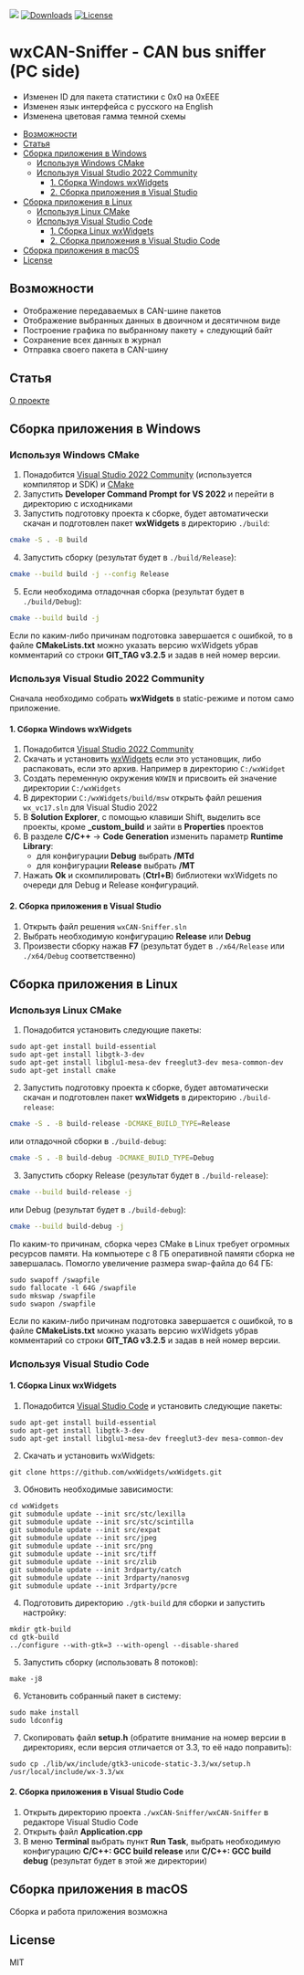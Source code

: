 [![](https://img.shields.io/github/v/release/EarlVadim/3x-ui.svg)](https://github.com/EarlVadim/wxCAN-Sniffer/releases)
[![Downloads](https://img.shields.io/github/downloads/EarlVadim/wxCAN-Sniffer/total)](#)
[![License](https://img.shields.io/badge/license-GPL%20V3-blue.svg?longCache=true)](https://www.gnu.org/licenses/gpl-3.0.en.html)
 
 
 # wxCAN-Sniffer - CAN bus sniffer (PC side)

* Изменен ID для пакета статистики с 0x0 на 0xEEE
* Изменен язык интерфейса с русского на English
* Изменена цветовая гамма темной схемы

- [Возможности](#Возможности)
- [Статья](#Статья)
- [Сборка приложения в Windows](#Сборка-приложения-в-Windows)
  - [Используя Windows CMake](#Используя-Windows-CMake)
  - [Используя Visual Studio 2022 Community](#Используя-Visual-Studio-2022-Community)
    - [1. Сборка Windows wxWidgets](#1.-Сборка-Windows-wxWidgets)
    - [2. Сборка приложения в Visual Studio](#2.-Сборка-приложения-в-Visual-Studio)
- [Сборка приложения в Linux](#Сборка-приложения-в-Linux)
  - [Используя Linux CMake](#Используя-Linux-CMake)
  - [Используя Visual Studio Code](#Используя-Visual-Studio-Code)
    - [1. Сборка Linux wxWidgets](#1.-Сборка-Linux-wxWidgets)
    - [2. Сборка приложения в Visual Studio Code](#2.-Сборка-приложения-в-Visual-Studio-Code)
- [Сборка приложения в macOS](#Сборка-приложения-в-macOS)
- [License](#License)

## Возможности
- Отображение передаваемых в CAN-шине пакетов
- Отображение выбранных данных в двоичном и десятичном виде
- Построение графика по выбранному пакету + следующий байт
- Сохранение всех данных в журнал
- Отправка своего пакета в CAN-шину

## Статья
[О проекте](https://habr.com/ru/post/479672)

## Сборка приложения в Windows
### Используя Windows CMake
1. Понадобится [Visual Studio 2022 Community](https://visualstudio.microsoft.com/ru/downloads/) (используется компилятор и SDK) и [CMake](https://cmake.org/download/)
2. Запустить **Developer Command Prompt for VS 2022** и перейти в директорию с исходниками
3. Запустить подготовку проекта к сборке, будет автоматически скачан и подготовлен пакет **wxWidgets** в директорию `./build`:
```sh
cmake -S . -B build
```
4. Запустить сборку (результат будет в `./build/Release`):
```sh
cmake --build build -j --config Release
```
5. Если необходима отладочная сборка (результат будет в `./build/Debug`):
```sh
cmake --build build -j
```

Если по каким-либо причинам подготовка завершается с ошибкой, то в файле **CMakeLists.txt** можно указать версию wxWidgets убрав комментарий со строки **GIT_TAG v3.2.5** и задав в ней номер версии.

### Используя Visual Studio 2022 Community
Сначала необходимо собрать **wxWidgets** в static-режиме и потом само приложение.

#### 1. Сборка Windows wxWidgets
1. Понадобится [Visual Studio 2022 Community](https://visualstudio.microsoft.com/ru/downloads/)
2. Скачать и установить [wxWidgets](https://www.wxwidgets.org/downloads/) если это установщик, либо распаковать, если это архив. Например в директорию `C:/wxWidget`
3. Создать переменную окружения `WXWIN` и присвоить ей значение директории `C:/wxWidgets`
4. В директории `C:/wxWidgets/build/msw` открыть файл решения `wx_vc17.sln` для Visual Studio 2022
5. В **Solution Explorer**, с помощью клавиши Shift, выделить все проекты, кроме **_custom_build** и зайти в **Properties** проектов
6. В разделе **C/C++** → **Code Generation** изменить параметр **Runtime Library**:
    - для конфигурации **Debug** выбрать **/MTd**
    - для конфигурации **Release** выбрать **/MT**
7. Нажать **Ok** и скомпилировать (**Ctrl+B**) библиотеки wxWidgets по очереди для Debug и Release конфигураций.

#### 2. Сборка приложения в Visual Studio
1. Открыть файл решения `wxCAN-Sniffer.sln`
2. Выбрать необходимую конфигурацию **Release** или **Debug**
3. Произвести сборку нажав **F7** (результат будет в `./x64/Release` или `./x64/Debug` соответственно)

## Сборка приложения в Linux
### Используя Linux CMake
1. Понадобится установить следующие пакеты:
```
sudo apt-get install build-essential
sudo apt-get install libgtk-3-dev
sudo apt-get install libglu1-mesa-dev freeglut3-dev mesa-common-dev
sudo apt-get install cmake
```
2. Запустить подготовку проекта к сборке, будет автоматически скачан и подготовлен пакет **wxWidgets** в директорию `./build-release`:
```sh
cmake -S . -B build-release -DCMAKE_BUILD_TYPE=Release
```
или отладочной сборки в `./build-debug`:
```sh
cmake -S . -B build-debug -DCMAKE_BUILD_TYPE=Debug
```
3. Запустить сборку Release (результат будет в `./build-release`):
```sh
cmake --build build-release -j
```
или Debug (результат будет в `./build-debug`):
```sh
cmake --build build-debug -j
```

По каким-то причинам, сборка через CMake в Linux требует огромных ресурсов памяти. На компьютере с 8 ГБ оперативной памяти сборка не завершалась. Помогло увеличение размера swap-файла до 64 ГБ:
```
sudo swapoff /swapfile
sudo fallocate -l 64G /swapfile
sudo mkswap /swapfile
sudo swapon /swapfile
```

Если по каким-либо причинам подготовка завершается с ошибкой, то в файле **CMakeLists.txt** можно указать версию wxWidgets убрав комментарий со строки **GIT_TAG v3.2.5** и задав в ней номер версии.

### Используя Visual Studio Code
#### 1. Сборка Linux wxWidgets
1. Понадобится [Visual Studio Code](https://code.visualstudio.com/download/) и установить следующие пакеты:
```
sudo apt-get install build-essential
sudo apt-get install libgtk-3-dev
sudo apt-get install libglu1-mesa-dev freeglut3-dev mesa-common-dev
```
2. Скачать и установить wxWidgets:
```
git clone https://github.com/wxWidgets/wxWidgets.git
```
3. Обновить необходимые зависимости:
```
cd wxWidgets
git submodule update --init src/stc/lexilla
git submodule update --init src/stc/scintilla
git submodule update --init src/expat
git submodule update --init src/jpeg
git submodule update --init src/png
git submodule update --init src/tiff
git submodule update --init src/zlib
git submodule update --init 3rdparty/catch
git submodule update --init 3rdparty/nanosvg
git submodule update --init 3rdparty/pcre
```
4. Подготовить директорию `./gtk-build` для сборки и запустить настройку:
```
mkdir gtk-build
cd gtk-build
../configure --with-gtk=3 --with-opengl --disable-shared
```
5. Запустить сборку (использовать 8 потоков):
```
make -j8
```
6. Установить собранный пакет в систему:
```
sudo make install
sudo ldconfig
```
7. Скопировать файл **setup.h** (обратите внимание на номер версии в директориях, если версия отличается от 3.3, то её надо поправить):
```
sudo cp ./lib/wx/include/gtk3-unicode-static-3.3/wx/setup.h /usr/local/include/wx-3.3/wx
```

#### 2. Сборка приложения в Visual Studio Code
1. Открыть директорию проекта `./wxCAN-Sniffer/wxCAN-Sniffer` в редакторе Visual Studio Code
2. Открыть файл **Application.cpp**
3. В меню **Terminal** выбрать пункт **Run Task**, выбрать необходимую конфигурацию **C/C++: GCC build release** или **C/C++: GCC build debug** (результат будет в этой же директории)

## Сборка приложения в macOS
Сборка и работа приложения возможна

## License
MIT
